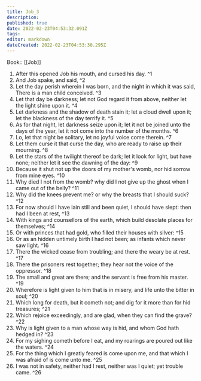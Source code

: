 ```yaml
---
title: Job_3
description: 
published: true
date: 2022-02-23T04:53:32.091Z
tags: 
editor: markdown
dateCreated: 2022-02-23T04:53:30.295Z
---
```


 Book:: [[Job]]
 1. After this opened Job his mouth, and cursed his day. ^1
 2. And Job spake, and said, ^2
 3. Let the day perish wherein I was born, and the night in which it was said, There is a man child conceived. ^3
 4. Let that day be darkness; let not God regard it from above, neither let the light shine upon it. ^4
 5. Let darkness and the shadow of death stain it; let a cloud dwell upon it; let the blackness of the day terrify it. ^5
 6. As for that night, let darkness seize upon it; let it not be joined unto the days of the year, let it not come into the number of the months. ^6
 7. Lo, let that night be solitary, let no joyful voice come therein. ^7
 8. Let them curse it that curse the day, who are ready to raise up their mourning. ^8
 9. Let the stars of the twilight thereof be dark; let it look for light, but have none; neither let it see the dawning of the day: ^9
 10. Because it shut not up the doors of my mother's womb, nor hid sorrow from mine eyes. ^10
 11. Why died I not from the womb? why did I not give up the ghost when I came out of the belly? ^11
 12. Why did the knees prevent me? or why the breasts that I should suck? ^12
 13. For now should I have lain still and been quiet, I should have slept: then had I been at rest, ^13
 14. With kings and counsellors of the earth, which build desolate places for themselves; ^14
 15. Or with princes that had gold, who filled their houses with silver: ^15
 16. Or as an hidden untimely birth I had not been; as infants which never saw light. ^16
 17. There the wicked cease from troubling; and there the weary be at rest. ^17
 18. There the prisoners rest together; they hear not the voice of the oppressor. ^18
 19. The small and great are there; and the servant is free from his master. ^19
 20. Wherefore is light given to him that is in misery, and life unto the bitter in soul; ^20
 21. Which long for death, but it cometh not; and dig for it more than for hid treasures; ^21
 22. Which rejoice exceedingly, and are glad, when they can find the grave? ^22
 23. Why is light given to a man whose way is hid, and whom God hath hedged in? ^23
 24. For my sighing cometh before I eat, and my roarings are poured out like the waters. ^24
 25. For the thing which I greatly feared is come upon me, and that which I was afraid of is come unto me. ^25
 26. I was not in safety, neither had I rest, neither was I quiet; yet trouble came. ^26
